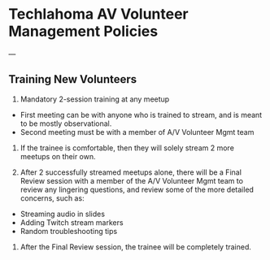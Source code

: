 # Techlahoma AV Volunteer Management Policies
—

## Training New Volunteers

1. Mandatory 2-session training at any meetup
  * First meeting can be with anyone who is trained to stream, and is meant to be mostly observational.
  * Second meeting must be with a member of A/V Volunteer Mgmt team

1. If the trainee is comfortable, then they will solely stream 2 more meetups on their own.

1. After 2 successfully streamed meetups alone, there will be a Final Review session with a member of the A/V Volunteer Mgmt team to review any lingering questions, and review some of the more detailed concerns, such as:
  * Streaming audio in slides
  * Adding Twitch stream markers
  * Random troubleshooting tips

1. After the Final Review session, the trainee will be completely trained.

